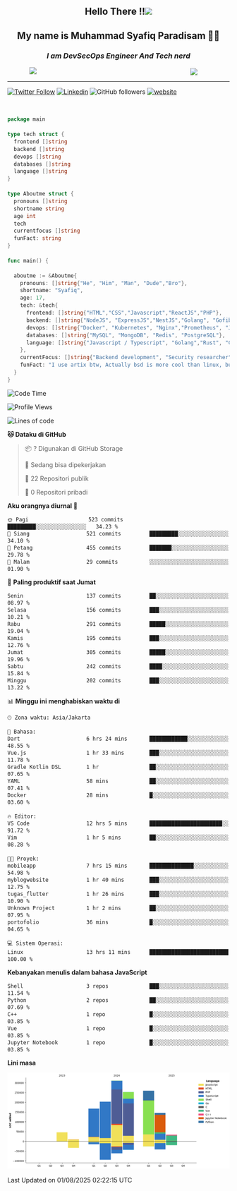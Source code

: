 <h2 align="center">

Hello There !!<img src="https://media.giphy.com/media/12oufCB0MyZ1Go/giphy.gif" width="50"></h2>

<h2 align="center">My name is Muhammad Syafiq Paradisam 👋👋</h2>

<h3 align="center"><em>I am DevSecOps Engineer And Tech nerd
</em></h3>

<img align="left" style="margin-left: 50px" src="https://static.zerochan.net/Alina.Clover.1024.4345060.webp" width="315"/>

<img align="center" style="margin-left: 50px" src="https://i.pinimg.com/736x/69/82/aa/6982aafd816ea48f48d0639c7797915c.jpg" width=250/>

<hr/>

[![Twitter Follow](https://img.shields.io/twitter/follow/misteranmol?label=Follow)](https://x.com/FikkzOutfit)
[![Linkedin](https://img.shields.io/badge/-syafiq-blue?style=square&logo=Linkedin&logoColor=white&link=https://www.linkedin.com/in/syafiq-paradisam/)](https://id.linkedin.com/in/syafiq-paradisam-b72749258)
![GitHub followers](https://img.shields.io/github/followers/syafiqparadisam?label=Follower&style=social)
[![website](https://img.shields.io/badge/Website-46a2f1.svg?&style=flat-square&logo=Google-Chrome&logoColor=white&link=https://anmolsingh.me/)](https://syafiq-paradisam.my.id)

<br/>

```go
package main

type tech struct {
  frontend []string
  backend []string
  devops []string
  databases []string
  language []string
}

type Aboutme struct {
  pronouns []string
  shortname string
  age int
  tech
  currentfocus []string
  funFact: string
}

func main() {

  aboutme := &Aboutme{
    pronouns: []string{"He", "Him", "Man", "Dude","Bro"},
    shortname: "Syafiq",
    age: 17,
    tech: &tech{
      frontend: []string{"HTML","CSS","Javascript","ReactJS","PHP"},
      backend: []string{"NodeJS", "ExpressJS","NestJS","Golang", "Gofiber", "Actixweb", "PHP", "Laravel", "Flask"},
      devops: []string{"Docker", "Kubernetes", "Nginx","Prometheus", "Jaeger", "Grafana", "Linux", "CI / CD"},
      databases: []string{"MySQL", "MongoDB", "Redis", "PostgreSQL"},
      language: []string{"Javascript / Typescript", "Golang","Rust", "C", "PHP","C++"}
    },
    currentFocus: []string{"Backend development", "Security researcher", "Blue team security","DevSecOps engineer"},
    funFact: "I use artix btw, Actually bsd is more cool than linux, but i can't use it because software issue, I am weaboo but not too much"
  }
}

```

<!--START_SECTION:waka-->
![Code Time](http://img.shields.io/badge/Code%20Time-394%20hrs%2058%20mins-blue)

![Profile Views](http://img.shields.io/badge/Profil%20dilihat-0-blue)

![Lines of code](https://img.shields.io/badge/Sejak%20Hello%20World%20aku%20telah%20menulis-1.4%20million%20baris%20kode-blue)

**🐱 Dataku di GitHub** 

> 📦 ? Digunakan di GitHub Storage 
 > 
> 💼 Sedang bisa dipekerjakan
 > 
> 📜 22 Repositori publik 
 > 
> 🔑 0 Repositori pribadi 
 > 
**Aku orangnya diurnal 🐤** 

```text
🌞 Pagi                   523 commits         █████████░░░░░░░░░░░░░░░░   34.23 % 
🌆 Siang                  521 commits         █████████░░░░░░░░░░░░░░░░   34.10 % 
🌃 Petang                 455 commits         ███████░░░░░░░░░░░░░░░░░░   29.78 % 
🌙 Malam                  29 commits          ░░░░░░░░░░░░░░░░░░░░░░░░░   01.90 % 
```
📅 **Paling produktif saat Jumat** 

```text
Senin                    137 commits         ██░░░░░░░░░░░░░░░░░░░░░░░   08.97 % 
Selasa                   156 commits         ███░░░░░░░░░░░░░░░░░░░░░░   10.21 % 
Rabu                     291 commits         █████░░░░░░░░░░░░░░░░░░░░   19.04 % 
Kamis                    195 commits         ███░░░░░░░░░░░░░░░░░░░░░░   12.76 % 
Jumat                    305 commits         █████░░░░░░░░░░░░░░░░░░░░   19.96 % 
Sabtu                    242 commits         ████░░░░░░░░░░░░░░░░░░░░░   15.84 % 
Minggu                   202 commits         ███░░░░░░░░░░░░░░░░░░░░░░   13.22 % 
```


📊 **Minggu ini menghabiskan waktu di** 

```text
🕑︎ Zona waktu: Asia/Jakarta

💬 Bahasa: 
Dart                     6 hrs 24 mins       ████████████░░░░░░░░░░░░░   48.55 % 
Vue.js                   1 hr 33 mins        ███░░░░░░░░░░░░░░░░░░░░░░   11.78 % 
Gradle Kotlin DSL        1 hr                ██░░░░░░░░░░░░░░░░░░░░░░░   07.65 % 
YAML                     58 mins             ██░░░░░░░░░░░░░░░░░░░░░░░   07.41 % 
Docker                   28 mins             █░░░░░░░░░░░░░░░░░░░░░░░░   03.60 % 

🔥 Editor: 
VS Code                  12 hrs 5 mins       ███████████████████████░░   91.72 % 
Vim                      1 hr 5 mins         ██░░░░░░░░░░░░░░░░░░░░░░░   08.28 % 

🐱‍💻 Proyek: 
mobileapp                7 hrs 15 mins       ██████████████░░░░░░░░░░░   54.98 % 
myblogwebsite            1 hr 40 mins        ███░░░░░░░░░░░░░░░░░░░░░░   12.75 % 
tugas_flutter            1 hr 26 mins        ███░░░░░░░░░░░░░░░░░░░░░░   10.90 % 
Unknown Project          1 hr 2 mins         ██░░░░░░░░░░░░░░░░░░░░░░░   07.95 % 
portofolio               36 mins             █░░░░░░░░░░░░░░░░░░░░░░░░   04.65 % 

💻 Sistem Operasi: 
Linux                    13 hrs 11 mins      █████████████████████████   100.00 % 
```

**Kebanyakan menulis dalam bahasa JavaScript** 

```text
Shell                    3 repos             ███░░░░░░░░░░░░░░░░░░░░░░   11.54 % 
Python                   2 repos             ██░░░░░░░░░░░░░░░░░░░░░░░   07.69 % 
C++                      1 repo              █░░░░░░░░░░░░░░░░░░░░░░░░   03.85 % 
Vue                      1 repo              █░░░░░░░░░░░░░░░░░░░░░░░░   03.85 % 
Jupyter Notebook         1 repo              █░░░░░░░░░░░░░░░░░░░░░░░░   03.85 % 
```



**Lini masa**

![Lines of Code chart](https://raw.githubusercontent.com/syafiqparadisam/syafiqparadisam/master/assets/bar_graph.png)


 Last Updated on 01/08/2025 02:22:15 UTC
<!--END_SECTION:waka-->

